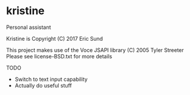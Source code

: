 # kristine
Personal assistant

Kristine is Copyright (C) 2017 Eric Sund

This project makes use of the Voce JSAPI library (C) 2005 Tyler Streeter
Please see license-BSD.txt for more details

TODO
- Switch to text input capability
- Actually do useful stuff
